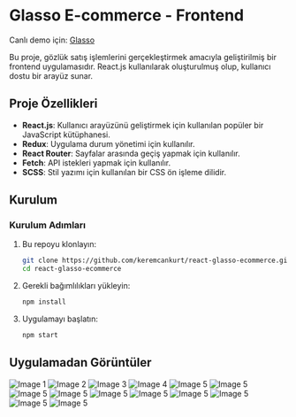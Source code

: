 # Glasso E-commerce - Frontend

Canlı demo için: [Glasso](https://glasso.netlify.app/)

Bu proje, gözlük satış işlemlerini gerçekleştirmek amacıyla geliştirilmiş bir frontend uygulamasıdır. React.js kullanılarak oluşturulmuş olup, kullanıcı dostu bir arayüz sunar.

## Proje Özellikleri

- **React.js**: Kullanıcı arayüzünü geliştirmek için kullanılan popüler bir JavaScript kütüphanesi.
- **Redux**: Uygulama durum yönetimi için kullanılır.
- **React Router**: Sayfalar arasında geçiş yapmak için kullanılır.
- **Fetch**: API istekleri yapmak için kullanılır.
- **SCSS**: Stil yazımı için kullanılan bir CSS ön işleme dilidir.

## Kurulum

### Kurulum Adımları

1. Bu repoyu klonlayın:
   ```bash
   git clone https://github.com/keremcankurt/react-glasso-ecommerce.git
   cd react-glasso-ecommerce

2. Gerekli bağımlılıkları yükleyin:
   ```bash
   npm install
3. Uygulamayı başlatın:
   ```bash
   npm start

## Uygulamadan Görüntüler

![Image 1](public/i1.png) 
![Image 2](public/i2.png) 
![Image 3](public/i3.png) 
![Image 4](public/i4.png) 
![Image 5](public/i5.png) 
![Image 5](public/i6.png) 
![Image 5](public/i7.png) 
![Image 5](public/i8.png) 
![Image 5](public/i9.png)
![Image 5](public/i10.png)
![Image 5](public/i11.png)
![Image 5](public/i12.png) 
![Image 5](public/i13.png) 
![Image 5](public/i14.png)
